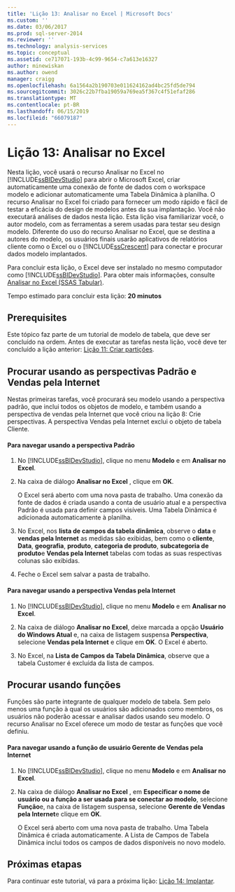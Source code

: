 ```yaml
---
title: 'Lição 13: Analisar no Excel | Microsoft Docs'
ms.custom: ''
ms.date: 03/06/2017
ms.prod: sql-server-2014
ms.reviewer: ''
ms.technology: analysis-services
ms.topic: conceptual
ms.assetid: ce717071-193b-4c99-9654-c7a613e16327
author: minewiskan
ms.author: owend
manager: craigg
ms.openlocfilehash: 6a1564a2b190703e011624162ad4bc25fd5de794
ms.sourcegitcommit: 3026c22b7fba19059a769ea5f367c4f51efaf286
ms.translationtype: MT
ms.contentlocale: pt-BR
ms.lasthandoff: 06/15/2019
ms.locfileid: "66079187"
---
```

# <a name="lesson-13-analyze-in-excel"></a>Lição 13: Analisar no Excel
  Nesta lição, você usará o recurso Analisar no Excel no [!INCLUDE[ssBIDevStudio](../includes/ssbidevstudio-md.md)] para abrir o Microsoft Excel, criar automaticamente uma conexão de fonte de dados com o workspace modelo e adicionar automaticamente uma Tabela Dinâmica à planilha. O recurso Analisar no Excel foi criado para fornecer um modo rápido e fácil de testar a eficácia do design de modelos antes da sua implantação. Você não executará análises de dados nesta lição. Esta lição visa familiarizar você, o autor modelo, com as ferramentas a serem usadas para testar seu design modelo. Diferente do uso do recurso Analisar no Excel, que se destina a autores do modelo, os usuários finais usarão aplicativos de relatórios cliente como o Excel ou o [!INCLUDE[ssCrescent](../includes/sscrescent-md.md)] para conectar e procurar dados modelo implantados.  
  
 Para concluir esta lição, o Excel deve ser instalado no mesmo computador como [!INCLUDE[ssBIDevStudio](../includes/ssbidevstudio-md.md)]. Para obter mais informações, consulte [Analisar no Excel &#40;SSAS Tabular&#41;](tabular-models/analyze-in-excel-ssas-tabular.md).  
  
 Tempo estimado para concluir esta lição: **20 minutos**  
  
## <a name="prerequisites"></a>Prerequisites  
 Este tópico faz parte de um tutorial de modelo de tabela, que deve ser concluído na ordem. Antes de executar as tarefas nesta lição, você deve ter concluído a lição anterior: [Lição 11: Criar partições](lesson-10-create-partitions.md).  
  
## <a name="browse-using-the-default-and-internet-sales-perspectives"></a>Procurar usando as perspectivas Padrão e Vendas pela Internet  
 Nestas primeiras tarefas, você procurará seu modelo usando a perspectiva padrão, que inclui todos os objetos de modelo, e também usando a perspectiva de vendas pela Internet que você criou na lição 8: Crie perspectivas. A perspectiva Vendas pela Internet exclui o objeto de tabela Cliente.  
  
#### <a name="to-browse-by-using-the-default-perspective"></a>Para navegar usando a perspectiva Padrão  
  
1.  No [!INCLUDE[ssBIDevStudio](../includes/ssbidevstudio-md.md)], clique no menu **Modelo** e em **Analisar no Excel**.  
  
2.  Na caixa de diálogo **Analisar no Excel** , clique em **OK**.  
  
     O Excel será aberto com uma nova pasta de trabalho. Uma conexão da fonte de dados é criada usando a conta de usuário atual e a perspectiva Padrão é usada para definir campos visíveis. Uma Tabela Dinâmica é adicionada automaticamente à planilha.  
  
3.  No Excel, nos **lista de campos da tabela dinâmica**, observe o **data** e **vendas pela Internet** as medidas são exibidas, bem como o **cliente**,  **Data**, **geografia**, **produto**, **categoria de produto**, **subcategoria de produto**e **Vendas pela Internet** tabelas com todas as suas respectivas colunas são exibidas.  
  
4.  Feche o Excel sem salvar a pasta de trabalho.  
  
#### <a name="to-browse-by-using-the-internet-sales-perspective"></a>Para navegar usando a perspectiva Vendas pela Internet  
  
1.  No [!INCLUDE[ssBIDevStudio](../includes/ssbidevstudio-md.md)], clique no menu **Modelo** e em **Analisar no Excel**.  
  
2.  Na caixa de diálogo **Analisar no Excel**, deixe marcada a opção **Usuário do Windows Atual** e, na caixa de listagem suspensa **Perspectiva**, selecione **Vendas pela Internet** e clique em **OK**. O Excel é aberto.  
  
3.  No Excel, na **Lista de Campos da Tabela Dinâmica**, observe que a tabela Customer é excluída da lista de campos.  
  
## <a name="browse-using-roles"></a>Procurar usando funções  
 Funções são parte integrante de qualquer modelo de tabela. Sem pelo menos uma função à qual os usuários são adicionados como membros, os usuários não poderão acessar e analisar dados usando seu modelo. O recurso Analisar no Excel oferece um modo de testar as funções que você definiu.  
  
#### <a name="to-browse-by-using-the-internet-sales-manager-user-role"></a>Para navegar usando a função de usuário Gerente de Vendas pela Internet  
  
1.  No [!INCLUDE[ssBIDevStudio](../includes/ssbidevstudio-md.md)], clique no menu **Modelo** e em **Analisar no Excel**.  
  
2.  Na caixa de diálogo **Analisar no Excel** , em **Especificar o nome de usuário ou a função a ser usada para se conectar ao modelo**, selecione **Função**e, na caixa de listagem suspensa, selecione **Gerente de Vendas pela Internet**e clique em **OK**.  
  
     O Excel será aberto com uma nova pasta de trabalho. Uma Tabela Dinâmica é criada automaticamente. A Lista de Campos de Tabela Dinâmica inclui todos os campos de dados disponíveis no novo modelo.  
  
## <a name="next-steps"></a>Próximas etapas  
 Para continuar este tutorial, vá para a próxima lição: [Lição 14: Implantar](lesson-13-deploy.md).  
  
  
